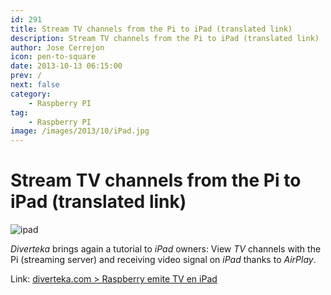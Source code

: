 ```yaml
---
id: 291
title: Stream TV channels from the Pi to iPad (translated link)
description: Stream TV channels from the Pi to iPad (translated link)
author: Jose Cerrejon
icon: pen-to-square
date: 2013-10-13 06:15:00
prev: /
next: false
category:
    - Raspberry PI
tag:
    - Raspberry PI
image: /images/2013/10/iPad.jpg
---
```


# Stream TV channels from the Pi to iPad (translated link)

![ipad](/images/2013/10/iPad.jpg)

_Diverteka_ brings again a tutorial to _iPad_ owners: View _TV_ channels with the Pi (streaming server) and receiving video signal on _iPad_ thanks to _AirPlay_.

Link: [diverteka.com > Raspberry emite TV en iPad](https://translate.google.com/translate?sl=es&tl=en&js=n&prev=_t&hl=es&ie=UTF-8&u=http%3A%2F%2Fwww.diverteka.com%2F%3Fp%3D1930)
